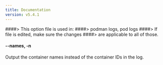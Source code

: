 ```yaml
---
title: Documentation
version: v5.4.1
---
```


####> This option file is used in:
####>   podman logs, pod logs
####> If file is edited, make sure the changes
####> are applicable to all of those.
#### **--names**, **-n**

Output the container names instead of the container IDs in the log.
